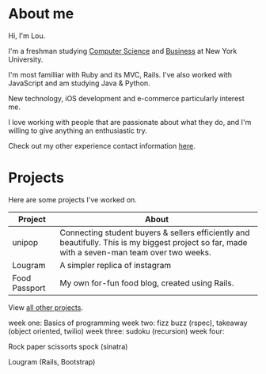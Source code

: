 About me
===

Hi, I'm Lou. 

I'm a freshman studying [Computer Science] and [Business] at New York University.

I'm most familliar with Ruby and its MVC, Rails. I've also worked with JavaScript and am studying Java & Python.

New technology, iOS development and e-commerce particularly interest me.

I love working with people that are passionate about what they do, and I'm willing to give anything an enthusiastic try. 

Check out my other experience contact information [here].


Projects
===

Here are some projects I've worked on.

|Project| About |
|--------|--------|
|unipop| Connecting student buyers & sellers efficiently and beautifully. This is my biggest project so far, made with a seven-man team over two weeks.|
|Lougram| A simpler replica of instagram |
|Food Passport| My own for-fun food blog, created using Rails.|


View [all other projects].


week one: Basics of programming
week two: fizz buzz (rspec), takeaway (object oriented, twilio)
week three: sudoku (recursion)
week four:

Rock paper scissorts spock (sinatra)

Lougram (Rails, Bootstrap)

[Computer Science]: http://cs.nyu.edu/webapps/content/academic/undergrad/overview
[Business]:http://www.stern.nyu.edu/programs-admissions/undergraduate/academics/business-political-economy-degree-program/bpe-curriculum-overview
[all other projects]:https://github.com/loulai?tab=repositories
[here]:https://www.linkedin.com/in/louiselai88/
[haptic technology]:http://
[wearbles]:http://